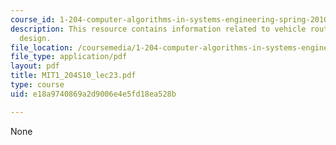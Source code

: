 ```yaml
---
course_id: 1-204-computer-algorithms-in-systems-engineering-spring-2010
description: This resource contains information related to vehicle routing and transit
  design.
file_location: /coursemedia/1-204-computer-algorithms-in-systems-engineering-spring-2010/e18a9740869a2d9006e4e5fd18ea528b_MIT1_204S10_lec23.pdf
file_type: application/pdf
layout: pdf
title: MIT1_204S10_lec23.pdf
type: course
uid: e18a9740869a2d9006e4e5fd18ea528b

---
```

None